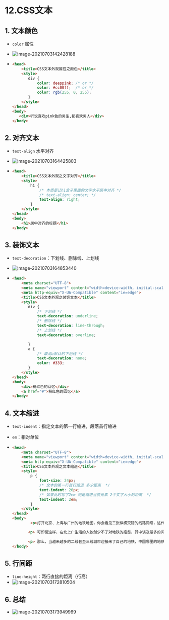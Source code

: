# 12.CSS文本

## 1. 文本颜色

- `color` 属性

- ![image-20210703142428188](https://raw.githubusercontent.com/TWDH/Leetcode-From-Zero/pictures/img/image-20210703142428188.png)

- ```html
  <head>
      <title>CSS文本外观属性之颜色</title>
      <style>
         div {
             color: deeppink; /* or */
             color: #cc00ff;  /* or */
             color: rgb(255, 0, 255);
         }
      </style>
  </head>
  <body>
     <div>听说喜欢pink色的男生,都喜欢男人</div>
  </body>
  ```

## 2. 对齐文本

- `text-align` 水平对齐

- ![image-20210703164425803](https://raw.githubusercontent.com/TWDH/Leetcode-From-Zero/pictures/img/image-20210703164425803.png)

- ```html
  <head>
      <title>CSS文本外观之文字对齐</title>
      <style>
          h1 {
              /* 本质是让h1盒子里面的文字水平居中对齐 */
              /* text-align: center; */
              text-align: right;
          }
      </style>
  </head>
  <body>
      <h1>居中对齐的标题</h1>
  </body>
  ```

## 3. 装饰文本

- `text-decoration`：下划线、删除线、上划线

- ![image-20210703164853440](https://raw.githubusercontent.com/TWDH/Leetcode-From-Zero/pictures/img/image-20210703164853440.png)

- ```html
  <head>
      <meta charset="UTF-8">
      <meta name="viewport" content="width=device-width, initial-scale=1.0">
      <meta http-equiv="X-UA-Compatible" content="ie=edge">
      <title>CSS文本外观之装饰文本</title>
      <style>
         div {
             /* 下划线 */
             text-decoration: underline;
             /* 删除线 */
             text-decoration: line-through;
             /* 上划线 */
             text-decoration: overline;
  
         }
         a {
             /* 取消a默认的下划线 */
             text-decoration: none;
             color: #333;
         }
      </style>
  </head>
  <body>
      <div>粉红色的回忆</div>
      <a href="#">粉红色的回忆</a>
  </body>
  ```


## 4. 文本缩进

- `text-indent`：指定文本的第一行缩进，段落首行缩进

- `em`：相对单位

- ```html
  <head>
      <meta charset="UTF-8">
      <meta name="viewport" content="width=device-width, initial-scale=1.0">
      <meta http-equiv="X-UA-Compatible" content="ie=edge">
      <title>CSS文本外观之文本缩进</title>
      <style>
          p {
              font-size: 24px;
              /* 文本的第一行首行缩进 多少距离  */
              text-indent: 20px;
              /* 如果此时写了2em 则是缩进当前元素 2个文字大小的距离  */
              text-indent: 2em;  
          }
      </style>
  </head>
  <body>
          <p>打开北京、上海与广州的地铁地图，你会看见三张纵横交错的线路网络，这代表了中国最成熟的三套城市轨道交通系统。</p>
  
         <p> 可即使这样，在北上广生活的人依然少不了对地铁的抱怨，其中谈及最多的问题便是拥挤——对很多人而言，每次挤地铁的过程，都像是一场硬仗。更何况，还都是败仗居多。</p>
          
         <p> 那么，当越来越多的二线甚至三线城市迎接来了自己的地铁，中国哪里的地铁是最拥挤的呢？</p>
  </body>
  ```

## 5. 行间距

- `line-height`：两行直接的距离（行高）
- ![image-20210703172810504](https://raw.githubusercontent.com/TWDH/Leetcode-From-Zero/pictures/img/image-20210703172810504.png)

## 6. 总结

- ![image-20210703173949969](https://raw.githubusercontent.com/TWDH/Leetcode-From-Zero/pictures/img/image-20210703173949969.png)








































